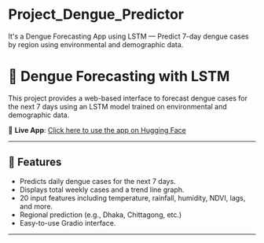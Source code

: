 # Project_Dengue_Predictor
It's a Dengue Forecasting App using LSTM — Predict 7-day dengue cases by region using environmental and demographic data.

# 🦟 Dengue Forecasting with LSTM

This project provides a web-based interface to forecast dengue cases for the next 7 days using an LSTM model trained on environmental and demographic data.

🚀 **Live App**: [Click here to use the app on Hugging Face](https://huggingface.co/spaces/Boishakhi88/Dengue_Predictor)

---

## 📌 Features
- Predicts daily dengue cases for the next 7 days.
- Displays total weekly cases and a trend line graph.
- 20 input features including temperature, rainfall, humidity, NDVI, lags, and more.
- Regional prediction (e.g., Dhaka, Chittagong, etc.)
- Easy-to-use Gradio interface.

---




